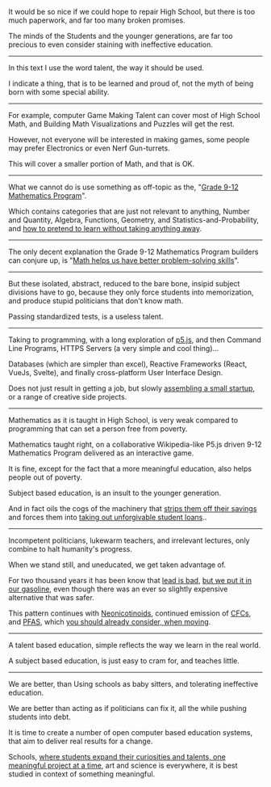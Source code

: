 It would be so nice if we could hope to repair High School,
but there is too much paperwork, and far too many broken promises.

The minds of the Students and the younger generations,
are far too precious to even consider staining with ineffective education.

---

In this text I use the word talent,
the way it should be used.

I indicate a thing, that is to be learned and proud of,
not the myth of being born with some special ability.


---

For example, computer Game Making Talent can cover most of High School Math,
and Building Math Visualizations and Puzzles will get the rest.

However, not everyone will be interested in making games,
some people may prefer Electronics or even Nerf Gun-turrets.

This will cover a smaller portion of Math,
and that is OK.

---

What we cannot do is use something as off-topic as the,
"[Grade 9-12 Mathematics Program][1]".

Which contains categories that are just not relevant to anything,
Number and Quantity, Algebra, Functions, Geometry, and Statistics-and-Probability, and [how to pretend to learn without taking anything away][0].

---


The only decent explanation the Grade 9-12 Mathematics Program builders can conjure up,
is "[Math helps us have better problem-solving skills][2]".

---

But these isolated, abstract, reduced to the bare bone, insipid subject divisions have to go,
because they only force students into memorization, and produce stupid politicians that don't know math.

Passing standardized tests,
is a useless talent.

---

Taking to programming, with a long exploration of [p5.js][3],
and then Command Line Programs, HTTPS Servers (a very simple and cool thing)...

Databases (which are simpler than excel),
Reactive Frameworks (React, VueJs, Svelte), and finally cross-platform User Interface Design.

Does not just result in getting a job,
but slowly [assembling a small startup][13], or a range of creative side projects.

---

Mathematics as it is taught in High School,
is very weak compared to programming that can set a person free from poverty.

Mathematics taught right,
on a collaborative Wikipedia-like P5.js driven 9-12 Mathematics Program delivered as an interactive game.

It is fine, except for the fact that a more meaningful education,
also helps people out of poverty.

Subject based education,
is an insult to the younger generation.

And in fact oils the cogs of the machinery that [strips them off their savings][14]
and forces them into [taking out unforgivable student loans][15]..

---

Incompetent politicians, lukewarm teachers, and irrelevant lectures,
only combine to halt humanity's progress.

When we stand still, and uneducated,
we get taken advantage of.

For two thousand years it has been know that [lead is bad][8],
[but we put it in our gasoline][9], even though there was an ever so slightly expensive alternative that was safer.

This pattern continues with [Neonicotinoids][4],
continued emission of [CFCs][5], and [PFAS][6], which [you should already consider, when moving][7].

---

A talent based education,
simple reflects the way we learn in the real world.

A subject based education,
is just easy to cram for, and teaches little.

---

We are better, than Using schools as baby sitters,
and tolerating ineffective education.

We are better than acting as if politicians can fix it,
all the while pushing students into debt.

It is time to create a number of open computer based education systems,
that aim to deliver real results for a change.

Schools, [where students expand their curiosities and talents, one meaningful project at a time][16],
art and science is everywhere, it is best studied in context of something meaningful.

[0]: https://www.youtube.com/watch?v=9M4tdMsg3ts
[1]: https://www.waynecountyschools.org/Grade9-12MathematicsProgramOverview.aspx
[2]: https://www.piday.org/10-reasons-why-math-is-important-in-life/
[3]: https://p5js.org/
[4]: https://www.youtube.com/watch?v=EWLPORypiB8
[5]: https://www.youtube.com/watch?v=lMxtJVN0vbQ
[6]: https://www.youtube.com/watch?v=9W74aeuqsiU
[7]: https://www.ewg.org/interactive-maps/pfas_contamination/map/
[8]: https://www.youtube.com/watch?v=GUizvEjR-0U
[9]: https://www.youtube.com/watch?v=YmJLPuNFjmA
[10]: https://www.webmd.com/cancer/know-common-carcinogens
[11]: https://www.youtube.com/watch?v=yFN0nf6Hqk0
[12]: https://www.youtube.com/watch?v=sxyKNMrhEvY
[13]: https://www.youtube.com/watch?v=ZoqgAy3h4OM
[14]: https://www.youtube.com/watch?v=pUanS5OWy_k
[15]: https://www.youtube.com/watch?v=I5o1w5TlCaE
[16]: https://www.instructables.com/circuits/projects/
